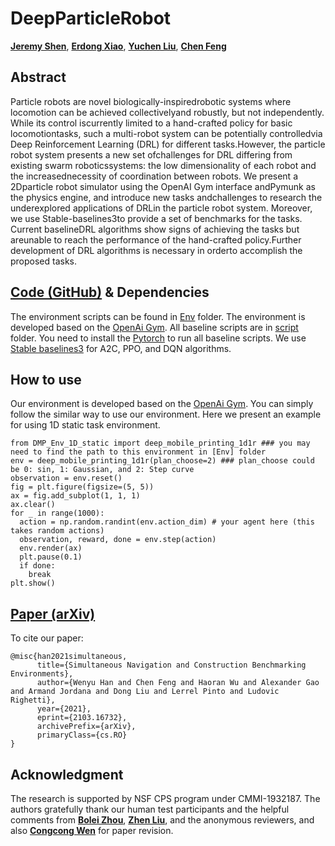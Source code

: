 # DeepParticleRobot

[**Jeremy Shen**](https://github.com/jshen04), [**Erdong Xiao**](https://github.com/ErdongXiao), [**Yuchen Liu**](https://github.com/Rtlyc), [**Chen Feng**](https://engineering.nyu.edu/faculty/chen-feng)

## Abstract
Particle  robots  are  novel  biologically-inspiredrobotic systems where locomotion can be achieved collectivelyand robustly, but not independently. While its control iscurrently limited to a hand-crafted policy for basic locomotiontasks, such a multi-robot system can be potentially controlledvia Deep Reinforcement Learning (DRL) for different tasks.However, the particle robot system presents a new set ofchallenges for DRL differing from existing swarm roboticssystems: the low dimensionality of each robot and the increasednecessity of coordination between robots. We present a 2Dparticle robot simulator using the OpenAI Gym interface andPymunk as the physics engine, and introduce new tasks andchallenges to research the underexplored applications of DRLin the particle robot system. Moreover, we use Stable-baselines3to provide a set of benchmarks for the tasks. Current baselineDRL algorithms show signs of achieving the tasks but areunable to reach the performance of the hand-crafted policy.Further development of DRL algorithms is necessary in orderto accomplish the proposed tasks.

## [Code (GitHub)](https://github.com/ai4ce/DeepParticleRobot/) & Dependencies
The environment scripts can be found in [Env](https://github.com/ai4ce/DeepParticleRobot/tree/main/Env) folder. The environment is developed based on the [OpenAi Gym](https://gym.openai.com/). All baseline scripts are in [script](https://github.com/ai4ce/DeepParticleRobot/tree/main/script) folder. You need to install the [Pytorch](https://pytorch.org/) to run all baseline scripts. We use [Stable baselines3](https://github.com/DLR-RM/stable-baselines3) for A2C, PPO, and DQN algorithms. 
## How to use

Our environment is developed based on the [OpenAi Gym](https://gym.openai.com/). You can simply follow the similar way to use our environment. Here we present an example for using 1D static task environment.
```
from DMP_Env_1D_static import deep_mobile_printing_1d1r ### you may need to find the path to this environment in [Env] folder 
env = deep_mobile_printing_1d1r(plan_choose=2) ### plan_choose could be 0: sin, 1: Gaussian, and 2: Step curve  
observation = env.reset()
fig = plt.figure(figsize=(5, 5))
ax = fig.add_subplot(1, 1, 1)
ax.clear()
for _ in range(1000):
  action = np.random.randint(env.action_dim) # your agent here (this takes random actions)
  observation, reward, done = env.step(action)
  env.render(ax)
  plt.pause(0.1)
  if done:
    break
plt.show()
```

## [Paper (arXiv)](https://arxiv.org/abs/2103.16732)
To cite our paper:
```
@misc{han2021simultaneous,
      title={Simultaneous Navigation and Construction Benchmarking Environments}, 
      author={Wenyu Han and Chen Feng and Haoran Wu and Alexander Gao and Armand Jordana and Dong Liu and Lerrel Pinto and Ludovic Righetti},
      year={2021},
      eprint={2103.16732},
      archivePrefix={arXiv},
      primaryClass={cs.RO}
}
```

## Acknowledgment
 The research is supported by NSF CPS program under CMMI-1932187. The authors gratefully thank our human test participants and the helpful comments from [**Bolei Zhou**](http://bzhou.ie.cuhk.edu.hk/), [**Zhen Liu**](http://itszhen.com/), and the anonymous reviewers, and also [**Congcong Wen**](https://scholar.google.com/citations?hl=en&user=OTBgvCYAAAAJ) for paper revision.
